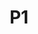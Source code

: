 ---
layout: post
inst: Leiden University
title: P1
name: Intro to Cyber Security (Exec MSc.)
topic: Introduction to IT and OT Security
slides: MScExec-Day2.pdf
slides2: MScExec-Day3.pdf
years: 2023
order: 2
guest: 'true'
---